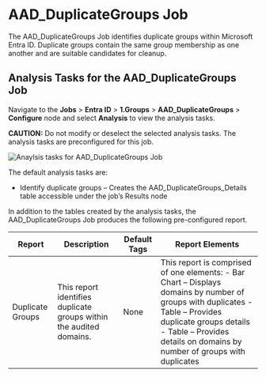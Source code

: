 # AAD_DuplicateGroups Job

The AAD_DuplicateGroups Job identifies duplicate groups within Microsoft Entra ID. Duplicate groups
contain the same group membership as one another and are suitable candidates for cleanup.

## Analysis Tasks for the AAD_DuplicateGroups Job

Navigate to the **Jobs** > **Entra ID** > **1.Groups** > **AAD_DuplicateGroups** > **Configure**
node and select **Analysis** to view the analysis tasks.

**CAUTION:** Do not modify or deselect the selected analysis tasks. The analysis tasks are
preconfigured for this job.

![Anaylsis tasks for AAD_DuplicateGroups Job](/img/product_docs/accessanalyzer/11.6/accessanalyzer/solutions/activedirectory/groups/duplicategroupsanalysis.webp)

The default analysis tasks are:

- Identify duplicate groups – Creates the AAD_DuplicateGroups_Details table accessible under the
  job’s Results node

In addition to the tables created by the analysis tasks, the AAD_DuplicateGroups Job produces the
following pre-configured report.

| Report           | Description                                                         | Default Tags | Report Elements                                                                                                                                                                                                                    |
| ---------------- | ------------------------------------------------------------------- | ------------ | ---------------------------------------------------------------------------------------------------------------------------------------------------------------------------------------------------------------------------------- |
| Duplicate Groups | This report identifies duplicate groups within the audited domains. | None         | This report is comprised of one elements: - Bar Chart – Displays domains by number of groups with duplicates - Table – Provides duplicate groups details - Table – Provides details on domains by number of groups with duplicates |
